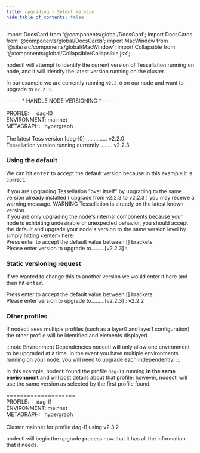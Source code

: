 ```yaml
---
title: upgrading - Select Version
hide_table_of_contents: false
---
```

<intro-end />

import DocsCard from '@components/global/DocsCard';
import DocsCards from '@components/global/DocsCards';
import MacWindow from '@site/src/components/global/MacWindow';
import Collapsible from '@components/global/Collapsible/Collapsible.jsx';

<head>
  <title>Constellation Network Automation with nodectl</title>
  <meta
    name="description"
    content="Constellation Network Automation - Upgrade Tessellation with nodectl"
  />
</head>

nodectl will attempt to identify the current version of Tessellation running on node, and it will identify the latest version running on the cluster.

In our example we are currently running `v2.2.0` on our node and want to upgrade to `v2.2.3`.

<MacWindow>
------ * HANDLE NODE VERSIONING * ------<br />
<br />
PROFILE:&nbsp;&nbsp;&nbsp;&nbsp;&nbsp;dag-l0<br />
ENVIRONMENT: mainnet<br /> 
METAGRAPH:&nbsp;&nbsp;&nbsp;hypergraph<br />
<br />
The latest Tess version [dag-l0] .............. v2.2.0<br /> 
Tessellation version running currently ........ v2.2.3<br />
</MacWindow>

### Using the default

We can hit <kbd>enter</kbd> to accept the default version because in this example it is correct.

<Collapsible title="possible warning">
If you are upgrading Tessellation "over itself" by upgrading to the same version already installed ( upgrade from v2.2.3 to v2.2.3 ) you may receive a warning message.
<MacWindow>
WARNING  Tessellation is already on the latest known version.<br />
If you are only upgrading the node's internal components because your node is exhibiting undesirable or unexpected behavior, you should accept the default and upgrade your node's version to the same version level by simply hitting &lt;enter&gt; here.<br />
</MacWindow>
</Collapsible>

<MacWindow>
Press enter to accept the default value between [] brackets.<br />
Please enter version to upgrade to.........[v2.2.3] : 
</MacWindow>

### Static versioning request

If we wanted to change this to another version we would enter it here and then hit <kbd>enter</kbd>.

<MacWindow>
Press enter to accept the default value between [] brackets.<br />
Please enter version to upgrade to.........[v2.2.3] : v2.2.2
</MacWindow>

### Other profiles
If nodectl sees multiple profiles (such as a layer0 and layer1 configuration) the other profile will be identified and elements displayed.

:::note Environment Dependencies
nodectl will only allow one environment to be upgraded at a time.  In the event you have multiple environments running on your node, you will need to upgrade each independently.
:::

In this example, nodectl found the profile `dag-l1` running **in the same environment** and will post details about that profile; however, nodectl will use the same version as selected by the first profile found.

<MacWindow>
====================<br />
PROFILE:&nbsp;&nbsp;&nbsp;&nbsp;&nbsp;dag-l1<br />
ENVIRONMENT: mainnet<br /> 
METAGRAPH:&nbsp;&nbsp;&nbsp;hypergraph<br />
<br />
Cluster mainnet for profile dag-l1 using v2.3.2<br />
</MacWindow>

nodectl will begin the upgrade process now that it has all the information that it needs.